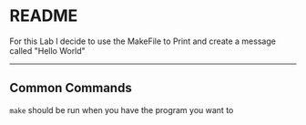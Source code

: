 # README
For this Lab I decide to use the MakeFile to Print and create a message called "Hello World"

---

## Common Commands

`make` should be run when you have the program you want to
